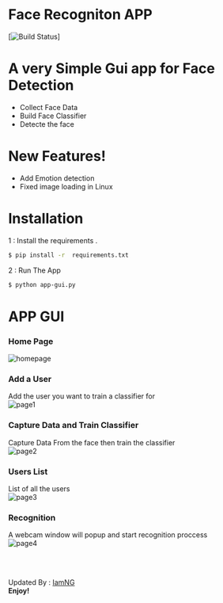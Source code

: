 # Face Recogniton APP

[![Build Status](https://github.com/IamNG/Face-Recognition-APP?branch=main)]

# A very Simple Gui app for Face Detection

- Collect Face Data
- Build Face Classifier
- Detecte the face

# New Features!

- Add Emotion detection
- Fixed image loading in Linux

# Installation

1 : Install the requirements .

```sh
$ pip install -r  requirements.txt
```

2 : Run The App

```sh
$ python app-gui.py
```

# APP GUI

### Home Page

![homepage](https://i.ibb.co/c62qvR2/home-page.png)

### Add a User <br>

Add the user you want to train a classifier for <br>
![page1](https://i.ibb.co/t8gdq6s/adduser.png)<br>

### Capture Data and Train Classifier<br>

Capture Data From the face then train the classifier<br>
![page2](https://i.ibb.co/D8JgYhN/capandtraindata.png)<br>

### Users List<br>

List of all the users<br>
![page3](https://i.ibb.co/1KwfVVV/dropdown.png)<br>

### Recognition <br>

A webcam window will popup and start recognition proccess<br>
![page4](https://i.ibb.co/sCtgDDC/4page.png)<br>

<br><br>

<!-- Made By ❤ : [JoeVenner](mailto:ylafrimi@gmail.com)<br> -->

Updated By : [IamNG](mailto:amanagnihotri6@gmail.com)<br>
**Enjoy!**
